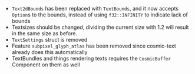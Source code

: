 - `Text2dBounds` has been replaced with `TextBounds`, and it now accepts `Option`s to the bounds, instead of using `f32::INFINITY` to indicate lack of bounds
- Textsizes should be changed, dividing the current size with 1.2 will result in the same size as before.
- `TextSettings` struct is removed
- Feature `subpixel_glyph_atlas` has been removed since cosmic-text already does this automatically
- TextBundles and things rendering texts requires the `CosmicBuffer` Component on them as well
